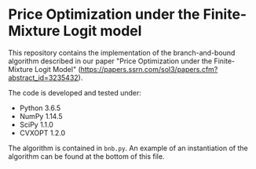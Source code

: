 # Price Optimization under the Finite-Mixture Logit model

This repository contains the implementation of the branch-and-bound algorithm described in our paper "Price Optimization under the Finite-Mixture Logit Model" (https://papers.ssrn.com/sol3/papers.cfm?abstract_id=3235432).

The code is developed and tested under: 
+ Python 3.6.5
+ NumPy 1.14.5
+ SciPy 1.1.0
+ CVXOPT 1.2.0

The algorithm is contained in `bnb.py`. An example of an instantiation of the algorithm can be found at the bottom of this file. 
